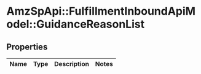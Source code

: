 # AmzSpApi::FulfillmentInboundApiModel::GuidanceReasonList

## Properties
Name | Type | Description | Notes
------------ | ------------- | ------------- | -------------



